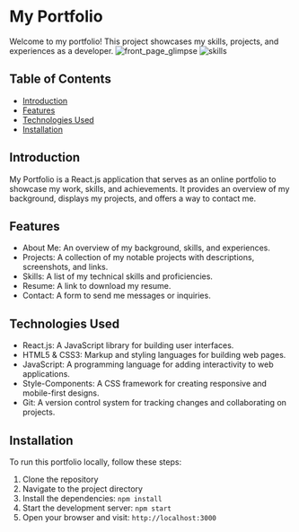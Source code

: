 # My Portfolio
Welcome to my portfolio! This project showcases my skills, projects, and experiences as a developer.
![front_page_glimpse](https://github.com/ritwik-9/Ritwik-s-portfolio/assets/56695288/b2825306-6c8f-4bb5-ac5d-e66c6056ea10)
![skills](https://github.com/ritwik-9/Ritwik-s-portfolio/assets/56695288/597005c9-e0f4-41d7-bd14-e2533d28b1fe)

## Table of Contents
- [Introduction](#introduction)
- [Features](#features)
- [Technologies Used](#technologies-used)
- [Installation](#installation)


## Introduction
My Portfolio is a React.js application that serves as an online portfolio to showcase my work, skills, and achievements. It provides an overview of my background, displays my projects, and offers a way to contact me.

## Features
- About Me: An overview of my background, skills, and experiences.
- Projects: A collection of my notable projects with descriptions, screenshots, and links.
- Skills: A list of my technical skills and proficiencies.
- Resume: A link to download my resume.
- Contact: A form to send me messages or inquiries.

## Technologies Used
- React.js: A JavaScript library for building user interfaces.
- HTML5 & CSS3: Markup and styling languages for building web pages.
- JavaScript: A programming language for adding interactivity to web applications.
- Style-Components: A CSS framework for creating responsive and mobile-first designs.
- Git: A version control system for tracking changes and collaborating on projects.

## Installation
To run this portfolio locally, follow these steps:

1. Clone the repository
2. Navigate to the project directory
3. Install the dependencies: `npm install`
4. Start the development server: `npm start`
5. Open your browser and visit: `http://localhost:3000`


